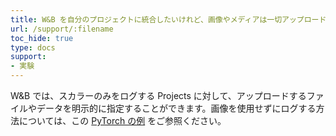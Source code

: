 ```yaml
---
title: W&B を自分のプロジェクトに統合したいけれど、画像やメディアは一切アップロードしたくない場合はどうすればいいですか？
url: /support/:filename
toc_hide: true
type: docs
support:
- 実験
---
```


W&B では、スカラーのみをログする Projects に対して、アップロードするファイルやデータを明示的に指定することができます。画像を使用せずにログする方法については、この [PyTorch の例](https://wandb.me/pytorch-colab) をご参照ください。